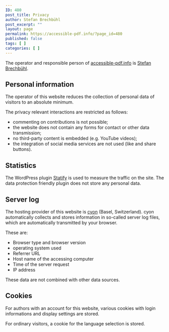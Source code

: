 ```yaml
---
ID: 480
post_title: Privacy
author: Stefan Brechbühl
post_excerpt: ""
layout: page
permalink: https://accessible-pdf.info/?page_id=480
published: false
tags: [ ]
categories: [ ]
---
```

The operator and responsible person of [accessible-pdf.info][1] is [Stefan Brechbühl][2].

## Personal information

The operator of this website reduces the collection of personal data of visitors to an absolute minimum.

The privacy relevant interactions are restricted as follows:

*   commenting on contributions is not possible;
*   the website does not contain any forms for contact or other data transmission;
*   no third-party content is embedded (e.g. YouTube videos);
*   the integration of social media services are not used (like and share buttons).

## Statistics

The WordPress plugin [Statify][3] is used to measure the traffic on the site. The data protection friendly plugin does not store any personal data.

## Server log

The hosting provider of this website is [cyon][4] (Basel, Switzerland). cyon automatically collects and stores information in so-called server log files, which are automatically transmitted by your browser.

These are:

*   Browser type and browser version
*   operating system used
*   Referrer URL
*   Host name of the accessing computer
*   Time of the server request
*   IP address

These data are not combined with other data sources.

## Cookies

For authors with an account for this website, various cookies with login informations and display settings are stored.

For ordinary visitors, a cookie for the language selection is stored.

 [1]: https://accessible-pdf.info
 [2]: https://accessible-pdf.info/en/imprint/
 [3]: https://wordpress.org/plugins/statify/
 [4]: https://www.cyon.ch/